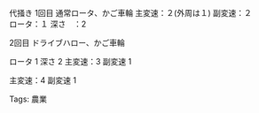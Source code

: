 代掻き 1回目 通常ロータ、かご車輪 主変速：２(外周は１) 副変速：２  
ロータ：１ 深さ　：2  

2回目 ドライブハロー、かご車輪

ロータ 1 深さ 2 主変速：3 副変速 1

主変速：4 副変速 1

Tags: 農業